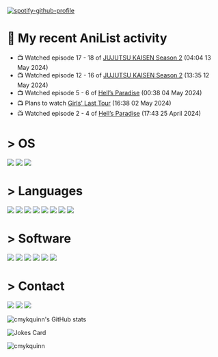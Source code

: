 [![spotify-github-profile](https://spotify-github-profile.vercel.app/api/view?uid=31chu7pwyztmssyhorvngkijm6eu&cover_image=true&theme=natemoo-re&show_offline=true&background_color=121212&interchange=true&bar_color=53b14f&bar_color_cover=false)](https://spotify-github-profile.vercel.app/api/view?uid=31chu7pwyztmssyhorvngkijm6eu&redirect=true)

# 🌸 My recent AniList activity

<!-- ANILIST_ACTIVITY:start -->

-   📺 Watched episode 17 - 18 of [JUJUTSU KAISEN Season 2](https://anilist.co/anime/145064) (04:04 13 May 2024)
-   📺 Watched episode 12 - 16 of [JUJUTSU KAISEN Season 2](https://anilist.co/anime/145064) (13:35 12 May 2024)
-   📺 Watched episode 5 - 6 of [Hell’s Paradise](https://anilist.co/anime/128893) (00:38 04 May 2024)
-   📺 Plans to watch [Girls' Last Tour](https://anilist.co/anime/99420) (16:38 02 May 2024)
-   📺 Watched episode 2 - 4 of [Hell’s Paradise](https://anilist.co/anime/128893) (17:43 25 April 2024)

<!-- ANILIST_ACTIVITY:end -->

# > OS
![](https://img.shields.io/badge/Windows%2010-0078D6.svg?style=for-the-badge&logo=Windows-10&logoColor=white)
![](https://img.shields.io/badge/Linux-FCC624.svg?style=for-the-badge&logo=Linux&logoColor=black)
![](https://img.shields.io/badge/Ubuntu-E95420.svg?style=for-the-badge&logo=Ubuntu&logoColor=white)
# > Languages 
![](https://img.shields.io/badge/Astro-BC52EE.svg?style=for-the-badge&logo=Astro&logoColor=white)
![](https://img.shields.io/badge/CSS3-1572B6.svg?style=for-the-badge&logo=CSS3&logoColor=white)
![](https://img.shields.io/badge/HTML5-E34F26.svg?style=for-the-badge&logo=HTML5&logoColor=white)
![](https://img.shields.io/badge/Node.js-339933.svg?style=for-the-badge&logo=nodedotjs&logoColor=white)
![](https://img.shields.io/badge/Python-3776AB.svg?style=for-the-badge&logo=Python&logoColor=white)
![](https://img.shields.io/badge/Delphi-E62431.svg?style=for-the-badge&logo=Delphi&logoColor=white)
![](https://img.shields.io/badge/JavaScript-F7DF1E.svg?style=for-the-badge&logo=JavaScript&logoColor=black)
![](https://img.shields.io/badge/Tailwind%20CSS-06B6D4.svg?style=for-the-badge&logo=Tailwind-CSS&logoColor=white)
# > Software
![](https://img.shields.io/badge/Godot%20Engine-478CBF.svg?style=for-the-badge&logo=Godot-Engine&logoColor=white)
![](https://img.shields.io/badge/Git-F05032.svg?style=for-the-badge&logo=Git&logoColor=white)
![](https://img.shields.io/badge/GNU%20Bash-4EAA25.svg?style=for-the-badge&logo=GNU-Bash&logoColor=white)
![](https://img.shields.io/badge/Visual%20Studio%20Code-007ACC.svg?style=for-the-badge&logo=Visual-Studio-Code&logoColor=white)
![](https://img.shields.io/badge/Sublime%20Text-FF9800.svg?style=for-the-badge&logo=Sublime-Text&logoColor=white)
![](https://img.shields.io/badge/RAD%20Studio-E62431.svg?style=for-the-badge&logo=RAD-Studio&logoColor=white)
# > Contact
[![](https://img.shields.io/badge/Disroot-50162D.svg?style=for-the-badge&logo=Disroot&logoColor=white)](mailto:seaprano@disroot.org)
[![](https://img.shields.io/badge/Discord-5865F2.svg?style=for-the-badge&logo=Discord&logoColor=white)](https://dsc.gg/eepy)
[![](https://img.shields.io/badge/X-000000.svg?style=for-the-badge&logo=X&logoColor=white)](https://x.com/cmykquinn)

![cmykquinn's GitHub stats](https://github-readme-stats.vercel.app/api?username=cmykquinn&show_icons=true&bg_color=24273a&text_color=cad3f5&icon_color=c6a0f6&title_color=8bd5ca)

![Jokes Card](https://readme-jokes.vercel.app/api?hideBorder)

![cmykquinn](https://count.getloli.com/get/@cmykquinn)
